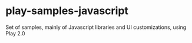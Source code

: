 play-samples-javascript
=======================

Set of samples, mainly of Javascript libraries and UI customizations, using Play 2.0